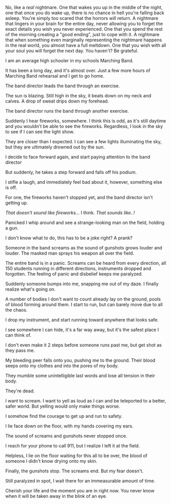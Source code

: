 No, like a *real* nightmare. One that wakes you up in the middle of the night, one that once you do wake up, there is no chance in hell you're falling back asleep. You're simply too scared that the horrors will return. A nightmare that lingers in your brain for the entire day, never allowing you to forget the exact details you wish you never experienced. One that you spend the rest of the morning creating a "good ending", just to cope with it. A nightmare that when something even marginally representing the nightmare happens in the real world, you almost have a full meltdown. One that you wish with all your soul you will forget the next day. You haven't? Be grateful. 

I am an average high schooler in my schools Marching Band.

It has been a long day, and it's almost over. Just a few more hours of Marching Band rehearsal and I get to go home. 

The band director leads the band through an exercise.

The sun is blazing. Still high in the sky, it beats down on my neck and calves. A drop of sweat drips down my forehead.

The band director runs the band through another exercise. 

Suddenly I hear fireworks, somewhere. I think this is odd, as it's still daytime and you wouldn't be able to see the fireworks. Regardless, I look in the sky to see if I can see the light show.

They are closer than I expected. I can see a few lights illuminating the sky, but they are ultimately drowned out by the sun. 

I decide to face forward again, and start paying attention to the band director 

But suddenly, he takes a step forward and falls off his podium. 

I stifle a laugh, and immediately feel bad about it, however, something else is off. 

For one, the fireworks haven't stopped yet, and the band director isn't getting up. 

*That doesn't sound like fireworks…* I think. *That sounds like..!* 

Panicked I whip around and see a strange-looking man on the field, holding a gun.

I don't know what to do, this has to be a joke right? A prank?

Someone in the band screams as the sound of gunshots grows louder and louder. The masked man sprays his weapon all over the field. 

The entire band is in a panic. Screams can be heard from every direction, all 150 students running in different directions, instruments dropped and forgotten. The feeling of panic and disbelief keeps me paralyzed. 

Suddenly someone bumps into me, snapping me out of my daze. I finally realize what's going on. 

A number of bodies I don't want to count already lay on the ground, pools of blood forming around them. I start to run, but can barely move due to all the chaos. 

I drop my instrument, and start running toward anywhere that looks safe. 

I see somewhere I can hide, it's a far way away, but it's the safest place I can think of. 

I don't even make it 2 steps before someone runs past me, but get shot as they pass me. 

My bleeding peer falls onto you, pushing me to the ground. Their blood seeps onto my clothes and into the pores of my body. 

They mumble some unintelligible last words and lose all tension in their body.

They're dead.

I want to scream. I want to yell as loud as I can and be teleported to a better, safer world. But yelling would only make things worse. 

I somehow find the courage to get up and run to safety.

I lie face down on the floor, with my hands covering my ears.

The sound of screams and gunshots never stopped once.

I reach for your phone to call 911, but I realize I left it at the field. 

Helpless, I lie on the floor waiting for this all to be over, the blood of someone I didn't know drying onto my skin.

Finally, the gunshots stop. The screams end. But my fear doesn't.

Still paralyzed in spot, I wait there for an immeasurable amount of time. 

Cherish your life and the moment you are in right now. You never know when it will be taken away in the blink of an eye.